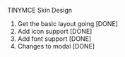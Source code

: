 TINYMCE Skin Design

1. Get the basic layout going [DONE]
2. Add icon support [DONE]
3. Add font support [DONE]
4. Changes to modal [DONE]